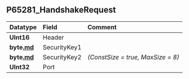 ## P65281\_HandshakeRequest ##
| **Datatype** | **Field** | **Comment** |
|:-------------|:----------|:------------|
| **UInt16**   | Header    |             |
| **byte[.md](.md)** | SecurityKey1 |             |
| **byte[.md](.md)** | SecurityKey2 | _(ConstSize = true, MaxSize = 8)_ |
| **UInt32**   | Port      |             |